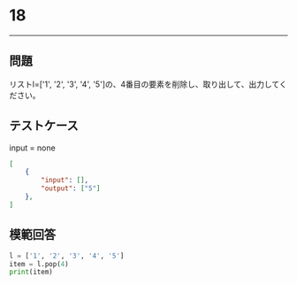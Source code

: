 # 18

---
## 問題

リストl=['1', '2', '3', '4', '5']の、4番目の要素を削除し、取り出して、出力してください。

## テストケース
input = none
```json
[
	{
		"input": [],
		"output": ["5"]
  	},
]
```

## 模範回答
```python
l = ['1', '2', '3', '4', '5']
item = l.pop(4)
print(item)
```